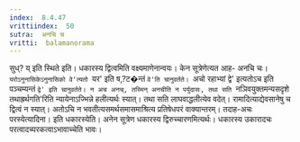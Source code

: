 ```yaml
---
index:  8.4.47
vrittiindex:  50
sutra:  अनचि च
vritti:  balamanorama 
---
```


सुध्? य् इति स्थिते इति। धकारस्य द्वित्वमिति वक्ष्यमाणेनान्वयः। केन सूत्रेणेत्यत आह- अनचि चः। `यरोऽनुनासिकेऽनुनासिको वे'त्यतो `यर' इति ष,?ट�न्तं `वे'ति चानुवर्तते। `अचो रहाभ्यां द्वे' इत्यतोऽच इति पञ्चम्यन्तं `द्वे' इति चानुवर्तते। न अच अनच्, तस्मिन् अनचीति न पर्युदासः, तथा सति `नञिवयुक्तमन्यसदृशे तथाह्रर्थगति'रिति न्यायेनाऽज्भिन्ने हलीत्यर्थः स्यात्। तथा सति लाघवाद्धलीत्येव वदेत्। रामादित्याद्येवसानेषु च द्वित्वं न स्यात्। अतोऽचि न भवतीत्यसमर्थसमासमाश्रित्य प्रतिषेधपरं वाक्यान्तरम्। तदाह-अचः परस्येत्यादिना। इति धकारस्येति। अनेन सूत्रेण धकारस्य द्विरुच्चारणमित्यर्थः। धकारस्य उकारादचः परत्वादच्परकत्वाऽभावाच्चेति भावः।

